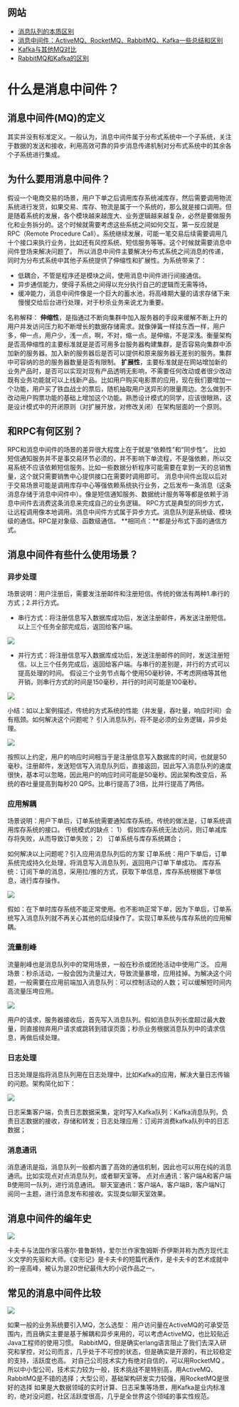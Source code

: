 
## 网站

- [消息队列的本质区别](https://mp.weixin.qq.com/s/UFT0Oc3xLONZHa_n4Gsaeg)
- [消息中间件：ActiveMQ、RocketMQ、RabbitMQ、Kafka一些总结和区别](https://www.huaweicloud.com/articles/c0bf86ba4d858a520dbd4d055564f7ce.html)
- [Kafka与其他MQ对比](https://blog.csdn.net/john1337/article/details/72516519)
- [RabbitMQ和Kafka的区别](https://cloud.tencent.com/developer/article/1602531)


# 什么是消息中间件？
## 消息中间件(MQ)的定义
其实并没有标准定义。一般认为，消息中间件属于分布式系统中一个子系统，关注于数据的发送和接收，利用高效可靠的异步消息传递机制对分布式系统中的其余各个子系统进行集成。  

## 为什么要用消息中间件？
假设一个电商交易的场景，用户下单之后调用库存系统减库存，然后需要调用物流系统进行发货，如果交易、库存、物流是属于一个系统的，那么就是接口调用。但是随着系统的发展，各个模块越来越庞大、业务逻辑越来越复杂，必然是要做服务化和业务拆分的。这个时候就需要考虑这些系统之间如何交互，第一反应就是RPC（Remote Procedure Call）。系统继续发展，可能一笔交易后续需要调用几十个接口来执行业务，比如还有风控系统、短信服务等等。这个时候就需要消息中间件登场来解决问题了。
所以消息中间件主要解决分布式系统之间消息的传递，同时为分布式系统中其他子系统提供了伸缩性和扩展性。为系统带来了：

- 低耦合，不管是程序还是模块之间，使用消息中间件进行间接通信。
- 异步通信能力，使得子系统之间得以充分执行自己的逻辑而无需等待。
- 缓冲能力，消息中间件像是一个巨大的蓄水池，将高峰期大量的请求存储下来慢慢交给后台进行处理，对于秒杀业务来说尤为重要。

名称解释：
**伸缩性**，是指通过不断向集群中加入服务器的手段来缓解不断上升的用户并发访问压力和不断增长的数据存储需求。就像弹簧一样挂东西一样，用户多，伸一点，用户少，浅一点，啊，不对，缩一点。是伸缩，不是深浅。衡量架构是否高伸缩性的主要标准就是是否可用多台服务器构建集群，是否容易向集群中添加新的服务器。加入新的服务器后是否可以提供和原来服务器无差别的服务。集群中可容纳的总的服务器数量是否有限制。
**扩展性**，主要标准就是在网站增加新的业务产品时，是否可以实现对现有产品透明无影响，不需要任何改动或者很少改动既有业务功能就可以上线新产品。比如用户购买电影票的应用，现在我们要增加一个功能，用户买了铁血战士的票后，随机抽取用户送异形的限量周边。怎么做到不改动用户购票功能的基础上增加这个功能。熟悉设计模式的同学，应该很眼熟，这是设计模式中的开闭原则（对扩展开放，对修改关闭）在架构层面的一个原则。

## 和RPC有何区别？
RPC和消息中间件的场景的差异很大程度上在于就是“依赖性”和“同步性”。
比如短信通知服务并不是事交易环节必须的，并不影响下单流程，不是强依赖，所以交易系统不应该依赖短信服务。比如一些数据分析程序可能需要在拿到一天的总销售量，这个就只需要销售中心提供接口在需要时调用即可。
消息中间件出现以后对于交易场景可能是调用库存中心等强依赖系统执行业务，之后发布一条消息（这条消息存储于消息中间件中）。像是短信通知服务、数据统计服务等等都是依赖于消息中间件去消费这条消息来完成自己的业务逻辑。
RPC方式是典型的同步方式，让远程调用像本地调用。消息中间件方式属于异步方式。消息队列是系统级、模块级的通信。RPC是对象级、函数级通信。
**相同点：**都是分布式下面的通信方式。

## 消息中间件有些什么使用场景？
### 异步处理
场景说明：用户注册后，需要发注册邮件和注册短信。传统的做法有两种1.串行的方式；2.并行方式。
- 串行方式：将注册信息写入数据库成功后，发送注册邮件，再发送注册短信。以上三个任务全部完成后，返回给客户端。

![](00_消息中间件概述.assets/pic-20200707-154842.png)

- 并行方式：将注册信息写入数据库成功后，发送注册邮件的同时，发送注册短信。以上三个任务完成后，返回给客户端。与串行的差别是，并行的方式可以提高处理的时间。
假设三个业务节点每个使用50毫秒钟，不考虑网络等其他开销，则串行方式的时间是150毫秒，并行的时间可能是100毫秒。

![](00_消息中间件概述.assets/pic-20200707-154852.png)

小结：如以上案例描述，传统的方式系统的性能（并发量，吞吐量，响应时间）会有瓶颈。如何解决这个问题呢？
引入消息队列，将不是必须的业务逻辑，异步处理。

![](00_消息中间件概述.assets/pic-20200707-154902.png)

按照以上约定，用户的响应时间相当于是注册信息写入数据库的时间，也就是50毫秒。注册邮件，发送短信写入消息队列后，直接返回，因此写入消息队列的速度很快，基本可以忽略，因此用户的响应时间可能是50毫秒。因此架构改变后，系统的吞吐量提高到每秒20 QPS。比串行提高了3倍，比并行提高了两倍。

### 应用解耦
场景说明：用户下单后，订单系统需要通知库存系统。传统的做法是，订单系统调用库存系统的接口。
传统模式的缺点：
1）  假如库存系统无法访问，则订单减库存将失败，从而导致订单失败；
2）  订单系统与库存系统耦合；

如何解决以上问题呢？引入应用消息队列后的方案
订单系统：用户下单后，订单系统完成持久化处理，将消息写入消息队列，返回用户订单下单成功。
库存系统：订阅下单的消息，采用拉/推的方式，获取下单信息，库存系统根据下单信息，进行库存操作。

![](00_消息中间件概述.assets/pic-20200707-155039.png)

假如：在下单时库存系统不能正常使用。也不影响正常下单，因为下单后，订单系统写入消息队列就不再关心其他的后续操作了。实现订单系统与库存系统的应用解耦。

### 流量削峰
流量削峰也是消息队列中的常用场景，一般在秒杀或团抢活动中使用广泛。
应用场景：秒杀活动，一般会因为流量过大，导致流量暴增，应用挂掉。为解决这个问题，一般需要在应用前端加入消息队列：可以控制活动的人数；可以缓解短时间内高流量压垮应用。

![](00_消息中间件概述.assets/pic-20200707-155112.png)

用户的请求，服务器接收后，首先写入消息队列。假如消息队列长度超过最大数量，则直接抛弃用户请求或跳转到错误页面；秒杀业务根据消息队列中的请求信息，再做后续处理。

### 日志处理
日志处理是指将消息队列用在日志处理中，比如Kafka的应用，解决大量日志传输的问题。架构简化如下：

![](00_消息中间件概述.assets/pic-20200707-155131.png)

日志采集客户端，负责日志数据采集，定时写入Kafka队列：Kafka消息队列，负责日志数据的接收，存储和转发；日志处理应用：订阅并消费kafka队列中的日志数据；

### 消息通讯
消息通讯是指，消息队列一般都内置了高效的通信机制，因此也可以用在纯的消息通讯。比如实现点对点消息队列，或者聊天室等。
点对点通讯：客户端A和客户端B使用同一队列，进行消息通讯。
聊天室通讯：客户端A，客户端B，客户端N订阅同一主题，进行消息发布和接收。实现类似聊天室效果。

## 消息中间件的编年史 

![](00_消息中间件概述.assets/pic-20200707-155231.png) 

卡夫卡与法国作家马塞尔·普鲁斯特，爱尔兰作家詹姆斯·乔伊斯并称为西方现代主义文学的先驱和大师。《变形记》是卡夫卡的短篇代表作，是卡夫卡的艺术成就中的一座高峰，被认为是20世纪最伟大的小说作品之一。

## 常见的消息中间件比较 

![](00_消息中间件概述.assets/pic-20200707-155259.png)

如果一般的业务系统要引入MQ，怎么选型：
用户访问量在ActiveMQ的可承受范围内，而且确实主要是基于解耦和异步来用的，可以考虑ActiveMQ，也比较贴近Java工程师的使用习惯。 
RabbitMQ，但是确实erlang语言阻止了我们去深入研究和掌控，对公司而言，几乎处于不可控的状态，但是确实是开源的，有比较稳定的支持，活跃度也高。
对自己公司技术实力有绝对自信的，可以用RocketMQ 。
所以中小型公司，技术实力较为一般，技术挑战不是特别高，用ActiveMQ、RabbitMQ是不错的选择；大型公司，基础架构研发实力较强，用RocketMQ是很好的选择
如果是大数据领域的实时计算、日志采集等场景，用Kafka是业内标准的，绝对没问题，社区活跃度很高，几乎是全世界这个领域的事实性规范。